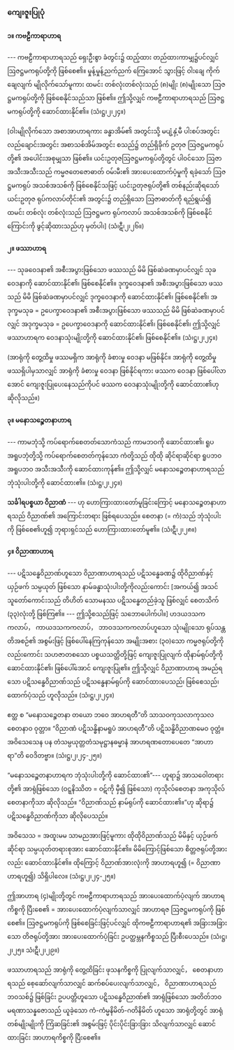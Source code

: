 ### ကျေးဇူးပြုပုံ

#### ၁။ ကဗဠီကာရာဟာရ
--- ကဗဠီကာရာဟာရသည် ရှေးဦးစွာ ခံတွင်း၌ ထည့်ထား တည်ထားကာမျှ၌ပင်လျှင် ဩဇဋ္ဌမကရုပ်တို့ကို ဖြစ်စေ၏။ 
မှုန့်မှုန့်ညက်ညက် ကြေအောင် သွားဖြင့် ဝါးချေ ကိုက်ချေလျက် မျိုလိုက်သော်မူကား ထမင်း တစ်လုံးတစ်လုံးသည် (၈)မျိုး (၈)မျိုးသော ဩဇဋ္ဌမကရုပ်တို့ကို ဖြစ်စေနိုင်သည်သာ ဖြစ်၏။ 
ဤသို့လျှင် ကဗဠီကာရာဟာရသည် ဩဇဋ္ဌမကရုပ်တို့ကို ဆောင်ထားနိုင်၏။ (သံ၊ဋ္ဌ၊၂၊၂၄။)

[ဝါးမျိုလိုက်သော အစာအာဟာရကား ခန္ဓာအိမ်၏ အတွင်းသို့ မပျံ့နှံ့မီ ပါးစပ်အတွင်း လည်ချောင်းအတွင်း အစာသစ်အိမ်အတွင်း စသည်၌ တည်ရှိခိုက် ဥတုဇ ဩဇဋ္ဌမကရုပ်တို့၏ အပေါင်းအစုမျှသာ ဖြစ်၏။ 
ယင်းဥတုဇဩဇဋ္ဌမကရုပ်တို့တွင် ပါဝင်သော ဩဇာအသီးအသီးသည် ကမ္မဇတေဇောဓာတ် ဝမ်းမီး၏ အားပေးထောက်ပံ့မှုကို ရခဲ့သော် ဩဇဋ္ဌမကရုပ် အသစ်အသစ်ကို ဖြစ်စေနိုင်သဖြင့် ယင်းဥတုဇရုပ်တို့၏ တစ်နည်းဆိုရသော် ယင်းဥတုဇ ရုပ်ကလာပ်တိုင်း၏ အတွင်း၌ တည်ရှိသော ဩဇာဓာတ်ကို ရည်ရွယ်၍ ထမင်း တစ်လုံး တစ်လုံးသည် ဩဇဋ္ဌမက ရုပ်ကလာပ် အသစ်အသစ်ကို ဖြစ်စေနိုင်ကြောင်းကို ဖွင့်ဆိုထားသည်ဟု မှတ်ပါ၊] (သံ၊ဋီ၊၂၊၂၆။)

#### ၂။ ဖဿာဟာရ
--- သုခဝေဒနာ၏ အစီးအပွားဖြစ်သော ဖဿသည် မိမိ ဖြစ်ဆဲခဏမှာပင်လျှင် သုခဝေဒနာကို ဆောင်ထားနိုင်၏၊ ဖြစ်စေနိုင်၏။ 
ဒုက္ခဝေဒနာ၏ အစီးအပွားဖြစ်သော ဖဿသည် မိမိ ဖြစ်ဆဲခဏမှာပင်လျှင် ဒုက္ခဝေဒနာကို ဆောင်ထားနိုင်၏၊ ဖြစ်စေနိုင်၏၊ အဒုက္ခမသုခ = ဥပေက္ခာဝေဒနာ၏ အစီးအပွားဖြစ်သော ဖဿသည် မိမိ ဖြစ်ဆဲခဏမှာပင်လျှင် အဒုက္ခမသုခ = ဥပေက္ခာဝေဒနာကို ဆောင်ထားနိုင်၏၊ ဖြစ်စေနိုင်၏၊ ဤသို့လျှင် ဖဿာဟာရက ဝေဒနာသုံးမျိုးတို့ကို ဆောင်ထားနိုင်၏၊ ဖြစ်စေနိုင်၏။ (သံ၊ဋ္ဌ၊၂၊၂၄။)

(အာရုံကို တွေ့ထိမှု ဖဿမရှိက အာရုံကို ခံစားမှု ဝေဒနာ မဖြစ်နိုင်။ 
အာရုံကို တွေ့ထိမှု ဖဿရှိပါမှသာလျှင် အာရုံကို ခံစားမှု ဝေဒနာ ဖြစ်နိုင်ရကား ဖဿက ဝေဒနာ ဖြစ်ပေါ်လာအောင် ကျေးဇူးပြုပေးနေသည်ကိုပင် ဖဿက ဝေဒနာသုံးမျိုးတို့ကို ဆောင်ထား၏ဟု ဆိုလိုသည်။)

#### ၃။ မနောသဉ္စေတနာဟာရ
--- ကာမဘုံသို့ ကပ်ရောက်စေတတ်သောကံသည် ကာမဘဝကို ဆောင်ထား၏၊ ရူပ အရူပဘုံတို့သို့ ကပ်ရောက်စေတတ်ကုန်သော ကံတို့သည် ထိုထို ဆိုင်ရာဆိုင်ရာ ရူပဘဝ အရူပဘဝ အသီးအသီးကို ဆောင်ထားကုန်၏။ 
ဤသို့လျှင် မနောသဉ္စေတနာဟာရသည် ဘုံသုံးပါးတို့ကို ဆောင်ထား၏။
(သံ၊ဋ္ဌ၊၂၊၂၄။)

**သင်္ခါရပစ္စယာ ဝိညာဏံ** --- ဟု ဟောကြားထားတော်မူခြင်းကြောင့် မနောသဉ္စေတနာဟာရသည် ဝိညာဏ်၏ အကြောင်းတရား ဖြစ်ရပေသည်။ 
စေတနာ (= ကံ)သည် ဘုံသုံးပါးကို ဖြစ်စေ၏ဟူ၍ ဘုရားရှင်သည် ဟောကြားထားတော်မူ၏။ (သံ၊ဋီ၊၂၊၂၈။)

#### ၄။ ဝိညာဏာဟာရ
--- ပဋိသန္ဓေဝိညာဏ်ဟူသော ဝိညာဏာဟာရသည် ပဋိသန္ဓေခဏ၌ ထိုဝိညာဏ်နှင့် ယှဉ်ဖက် သမ္ပယုတ် ဖြစ်သော နာမ်ခန္ဓာသုံးပါးတို့ကိုလည်းကောင်း [အကယ်၍ အသင်သူတော်ကောင်းသည် တိဟိတ် သောမနဿ ပဋိသန္ဓေတည်ခဲ့သူ ဖြစ်လျှင် စေတသိက် (၃၃)လုံးတို့ ဖြစ်ကြ၏။ --- ဤသို့စသည်ဖြင့် သဘောပေါက်ပါ။] 
ဟဒယဒသကကလာပ်， ကာယဒသကကလာပ်， ဘာဝဒသကကလာပ်ဟူသော သုံးမျိုးသော ရုပ်သန္တတိအစဉ်၏ အစွမ်းဖြင့် ဖြစ်ပေါ်နေကြကုန်သော အမျိုးအစား (၃၀)သော ကမ္မဇရုပ်တို့ကိုလည်းကောင်း သဟဇာတစသော ပစ္စယသတ္တိတို့ဖြင့် ကျေးဇူးပြုလျက် ထိုနာမ်ရုပ်တို့ကို ဆောင်ထားနိုင်၏၊ ဖြစ်ပေါ်အောင် ကျေးဇူးပြု၏။ 
ဤသို့လျှင် ဝိညာဏာဟာရ အမည်ရသော ပဋိသန္ဓေဝိညာဏ်သည် ပဋိသန္ဓေနာမ်ရုပ်ကို ဆောင်ထားပေသည်၊ ဖြစ်စေသည်၊ ထောက်ပံ့သည် ဟူလိုသည်။ (သံ၊ဋ္ဌ၊၂၊၂၄။)

ဧတ္ထ စ “မနောသဉ္စေတနာ တယော ဘဝေ အာဟရတီ”တိ သာသဝကုသလာကုသလစေတနာဝ ဝုတ္တာ။ “ဝိညာဏံ ပဋိသန္ဓိနာမရူပံ အာဟရတီ”တိ ပဋိသန္ဓိဝိညာဏမေဝ ဝုတ္တံ။ အဝိသေသေန ပန တံသမ္ပယုတ္တတံသမုဋ္ဌာနဓမ္မာနံ အာဟရဏတောပေတေ “အာဟာရာ”တိ ဝေဒိတဗ္ဗာ။ (သံ၊ဋ္ဌ၊၂၊၂၄-၂၅။)

“မနောသဉ္စေတနာဟာရက ဘုံသုံးပါးတို့ကို ဆောင်ထား၏”--- ဟူရာ၌ အာသဝေါတရားတို့၏ အာရုံဖြစ်သော (ဝဋ္ဋနိဿိတ = ဝဋ်ကို မှီ၍ ဖြစ်သော) ကုသိုလ်စေတနာ အကုသိုလ်စေတနာကိုသာ ဆိုလိုသည်။ 
“ဝိညာဏ်သည် နာမ်ရုပ်ကို ဆောင်ထား၏။”ဟု ဆိုရာ၌ ပဋိသန္ဓေဝိညာဏ်ကိုသာ ဆိုလိုပေသည်။

အဝိသေသ = အထူးမမ သာမညအားဖြင့်မူကား ထိုထိုဝိညာဏ်သည် မိမိနှင့် ယှဉ်ဖက် ဆိုင်ရာ သမ္ပယုတ်တရားစုအား ဆောင်ထားနိုင်၏။ 
မိမိကြောင့်ဖြစ်သော စိတ္တဇရုပ်တို့အားလည်း ဆောင်ထားနိုင်၏။ 
ထိုကြောင့် ဝိညာဏ်အားလုံးကို အာဟာရဟူ၍ (= ဝိညာဏာဟာရဟူ၍) သိရှိပါလေ။ (သံ၊ဋ္ဌ၊၂၊၂၄-၂၅။)

ဤအာဟာရ (၄)မျိုးတို့တွင် ကဗဠီကာရာဟာရသည် အားပေးထောက်ပံ့လျက် အာဟာရကိစ္စကို ပြီးစေ၏ = အားပေးထောက်ပံ့လျက်သာလျှင် အာဟာရဇ ဩဇဋ္ဌမကရုပ်ကို ဖြစ်စေ၏။ 
ဩဇဋ္ဌမကရုပ်ကို ဖြစ်စေခြင်းဖြင့်ပင်လျှင် ထိုကဗဠီကာရာဟာရ၏ အခြားအခြားသော တိဇရုပ်တို့အား အားပေးထောက်ပံ့ခြင်း ဥပတ္ထမ္ဘနကိစ္စသည် ပြီးစီးပေသည်။ (သံ၊ဋ္ဌ၊၂၊၂၅။ သံ၊ဋီ၊၂၊၂၉။)

ဖဿာဟာရသည် အာရုံကို တွေ့ထိခြင်း ဖုသနကိစ္စကို ပြုလျက်သာလျှင်， စေတနာဟာရသည် စေ့ဆော်လျက်သာလျှင် ဆက်စပ်ပေးလျက်သာလျှင်， ဝိညာဏာဟာရသည် ဘဝသစ်၌ ဖြစ်ခြင်း ဥပပတ္တိဟူသော ပဋိသန္ဓေဝိညာဏ်၏ အာရုံဖြစ်သော အတိတ်ဘဝ မရဏာသန္နဇောသည် ယူခဲ့သော ကံ-ကံမ္မနိမိတ်-ဂတိနိမိတ် ဟူသော အာရုံတို့တွင် အာရုံ တစ်မျိုးမျိုးကို ကြံဆခြင်း၏ အစွမ်းဖြင့် ပိုင်းပိုင်းခြားခြား သိလျက်သာလျှင် ဆောင်ထားခြင်း အာဟာရကိစ္စကို ပြီးစေ၏။